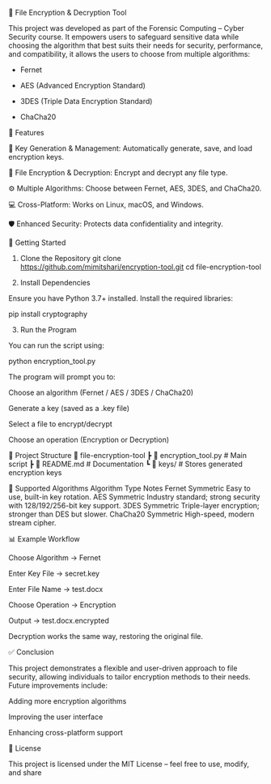 🔐 File Encryption & Decryption Tool


This project was developed as part of the Forensic Computing – Cyber Security course. It empowers users to safeguard sensitive data while choosing the algorithm that best suits their needs for security, performance, and compatibility, it allows the users to choose from multiple algorithms:

- Fernet

- AES (Advanced Encryption Standard)

- 3DES (Triple Data Encryption Standard)

- ChaCha20


📖 Features

🔑 Key Generation & Management: Automatically generate, save, and load encryption keys.

📂 File Encryption & Decryption: Encrypt and decrypt any file type.

⚙️ Multiple Algorithms: Choose between Fernet, AES, 3DES, and ChaCha20.

💻 Cross-Platform: Works on Linux, macOS, and Windows.

🛡️ Enhanced Security: Protects data confidentiality and integrity.

🚀 Getting Started
1. Clone the Repository
git clone https://github.com/mimitshari/encryption-tool.git
cd file-encryption-tool

2. Install Dependencies

Ensure you have Python 3.7+ installed. Install the required libraries:

pip install cryptography

3. Run the Program

You can run the script using:

python encryption_tool.py


The program will prompt you to:

Choose an algorithm (Fernet / AES / 3DES / ChaCha20)

Generate a key (saved as a .key file)

Select a file to encrypt/decrypt

Choose an operation (Encryption or Decryption)

📂 Project Structure
📁 file-encryption-tool
 ┣ 📄 encryption_tool.py   # Main script
 ┣ 📄 README.md            # Documentation
 ┗ 📂 keys/                # Stores generated encryption keys

🔑 Supported Algorithms
Algorithm	Type	Notes
Fernet	Symmetric	Easy to use, built-in key rotation.
AES	Symmetric	Industry standard; strong security with 128/192/256-bit key support.
3DES	Symmetric	Triple-layer encryption; stronger than DES but slower.
ChaCha20	Symmetric	High-speed, modern stream cipher.


📊 Example Workflow

Choose Algorithm → Fernet

Enter Key File → secret.key

Enter File Name → test.docx

Choose Operation → Encryption

Output → test.docx.encrypted

Decryption works the same way, restoring the original file.


✅ Conclusion

This project demonstrates a flexible and user-driven approach to file security, allowing individuals to tailor encryption methods to their needs. Future improvements include:

Adding more encryption algorithms

Improving the user interface

Enhancing cross-platform support

📜 License

This project is licensed under the MIT License – feel free to use, modify, and share

